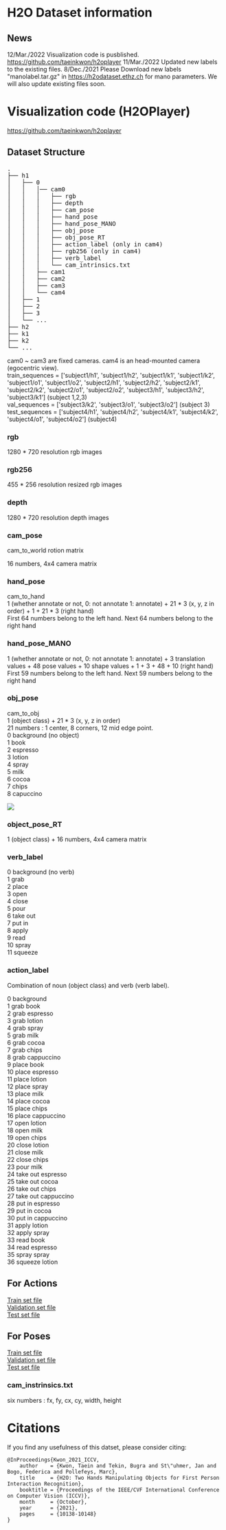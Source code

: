 # H2O Dataset information

## News

12/Mar./2022 Visualization code is pusblished. https://github.com/taeinkwon/h2oplayer
11/Mar./2022 Updated new labels to the existing files.
8/Dec./2021 Please Download new labels "manolabel.tar.gz" in https://h2odataset.ethz.ch for mano parameters. We will also update existing files soon. <br>

# Visualization code (H2OPlayer)
https://github.com/taeinkwon/h2oplayer

## Dataset Structure 

<pre>
.
├── h1
│   ├── 0
│   │   │── cam0
│   │   │   ├── rgb
│   │   │   ├── depth
│   │   │   ├── cam_pose
│   │   │   ├── hand_pose
│   │   │   ├── hand_pose_MANO
│   │   │   ├── obj_pose
│   │   │   ├── obj_pose_RT
│   │   │   ├── action_label (only in cam4)
│   │   │   ├── rgb256 (only in cam4)
│   │   │   ├── verb_label
│   │   │   └── cam_intrinsics.txt
│   │   ├── cam1
│   │   ├── cam2
│   │   ├── cam3
│   │   └── cam4
│   ├── 1
│   ├── 2
│   ├── 3
│   └── ...
├── h2
├── k1
├── k2
└── ...
</pre>

cam0 ~ cam3 are fixed cameras. cam4 is an head-mounted camera (egocentric view). <br>
train_sequences = ['subject1/h1', 'subject1/h2', 'subject1/k1', 'subject1/k2', 'subject1/o1', 'subject1/o2', 'subject2/h1', 'subject2/h2', 'subject2/k1', 
'subject2/k2', 'subject2/o1', 'subject2/o2', 'subject3/h1', 'subject3/h2', 'subject3/k1'] (subject 1,2,3) <br>
val_sequences = ['subject3/k2', 'subject3/o1', 'subject3/o2'] (subject 3)<br>
test_sequences  = ['subject4/h1', 'subject4/h2', 'subject4/k1', 'subject4/k2', 'subject4/o1', 'subject4/o2'] (subject4)<br>


### rgb
1280 * 720 resolution rgb images

### rgb256
455 * 256 resolution resized rgb images

### depth
1280 * 720 resolution depth images

### cam_pose
cam_to_world rotion matrix <br>

16 numbers, 4x4 camera matrix
### hand_pose
cam_to_hand <br>
1 (whether annotate or not, 0: not annotate 1: annotate) + 21 * 3 (x, y, z in order) + 1 + 21 * 3 (right hand) <br>
First 64 numbers belong to the left hand. Next 64 numbers belong to the right hand 
### hand_pose_MANO
1 (whether annotate or not, 0: not annotate 1: annotate) + 3 translation values + 48 pose values + 10 shape values + 1 + 3 + 48 + 10 (right hand) <br>
First 59 numbers belong to the left hand. Next 59 numbers belong to the right hand 
### obj_pose
cam_to_obj <br>
1 (object class) + 21 * 3 (x, y, z in order) <br>
21 numbers : 1 center, 8 corners, 12 mid edge point. <br>
0 background (no object) <br>
1 book <br>
2 espresso <br>
3 lotion <br>
4 spray <br>
5 milk <br>
6 cocoa <br>
7 chips <br>
8 capuccino <br>

<img id="image_canv" src="obj_point_order.jpg"/>

### object_pose_RT
1 (object class) + 16 numbers, 4x4 camera matrix

### verb_label
0 background (no verb) <br>
1 grab <br>
2 place <br>
3 open <br>
4 close <br>
5 pour <br>
6 take out <br>
7 put in <br>
8 apply <br>
9 read <br>
10 spray <br>
11 squeeze <br>

### action_label
Combination of noun (object class) and verb (verb label). 

0 background <br>
1 grab book <br>
2 grab espresso <br>
3 grab lotion <br>
4 grab spray <br>
5 grab milk <br>
6 grab cocoa <br>
7 grab chips <br>
8 grab cappuccino <br>
9 place book <br>
10 place espresso <br>
11 place lotion <br>
12 place spray <br>
13 place milk <br>
14 place cocoa <br>
15 place chips <br>
16 place cappuccino <br>
17 open lotion <br>
18 open milk <br>
19 open chips <br>
20 close lotion <br>
21 close milk <br>
22 close chips <br>
23 pour milk <br>
24 take out espresso <br>
25 take out cocoa <br>
26 take out chips <br>
27 take out cappuccino <br>
28 put in espresso <br>
29 put in cocoa <br>
30 put in cappuccino <br>
31 apply lotion <br>
32 apply spray <br>
33 read book <br>
34 read espresso <br>
35 spray spray <br>
36 squeeze lotion <br>

## For Actions
[Train set file](action_labels/action_train.txt) <br>
[Validation set file](action_labels/action_val.txt) <br>
[Test set file](action_labels/action_test.txt) <br>

## For Poses
[Train set file](pose_lists/pose_test.txt) <br>
[Validation set file](pose_lists/pose_train.txt) <br>
[Test set file](pose_lists/pose_test.txt) <br>

### cam_instrinsics.txt
six numbers : fx, fy, cx, cy, width, height

# Citations
If you find any usefulness of this datset, please consider citing:
```
@InProceedings{Kwon_2021_ICCV,
    author    = {Kwon, Taein and Tekin, Bugra and St\"uhmer, Jan and Bogo, Federica and Pollefeys, Marc},
    title     = {H2O: Two Hands Manipulating Objects for First Person Interaction Recognition},
    booktitle = {Proceedings of the IEEE/CVF International Conference on Computer Vision (ICCV)},
    month     = {October},
    year      = {2021},
    pages     = {10138-10148}
}
```
